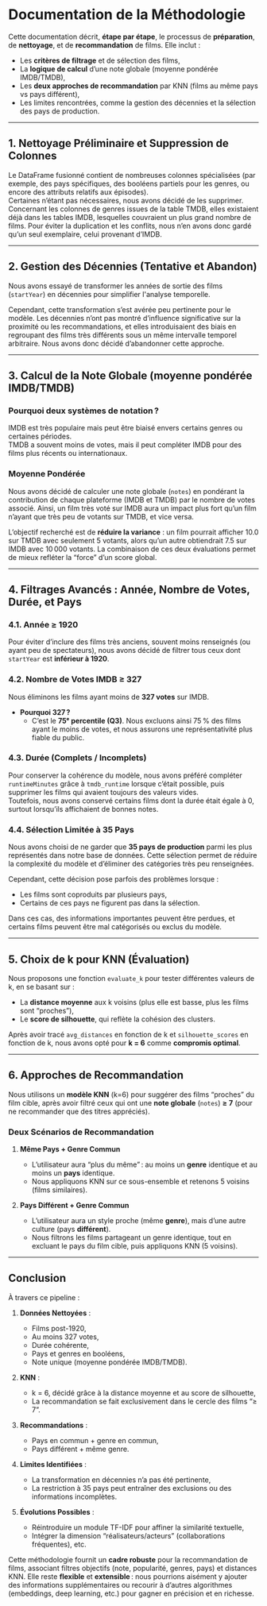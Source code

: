 # Documentation de la Méthodologie

Cette documentation décrit, **étape par étape**, le processus de **préparation**, de **nettoyage**, et de **recommandation** de films. Elle inclut :

- Les **critères de filtrage** et de sélection des films,
- La **logique de calcul** d’une note globale (moyenne pondérée IMDB/TMDB),
- Les **deux approches de recommandation** par KNN (films au même pays vs pays différent),
- Les limites rencontrées, comme la gestion des décennies et la sélection des pays de production.

---

## 1. Nettoyage Préliminaire et Suppression de Colonnes

Le DataFrame fusionné contient de nombreuses colonnes spécialisées (par exemple, des pays spécifiques, des booléens partiels pour les genres, ou encore des attributs relatifs aux épisodes).  
Certaines n’étant pas nécessaires, nous avons décidé de les supprimer. Concernant les colonnes de genres issues de la table TMDB, elles existaient déjà dans les tables IMDB, lesquelles couvraient un plus grand nombre de films. Pour éviter la duplication et les conflits, nous n’en avons donc gardé qu’un seul exemplaire, celui provenant d’IMDB.

---

## 2. Gestion des Décennies (Tentative et Abandon)

Nous avons essayé de transformer les années de sortie des films (`startYear`) en décennies pour simplifier l'analyse temporelle.

Cependant, cette transformation s’est avérée peu pertinente pour le modèle. Les décennies n’ont pas montré d’influence significative sur la proximité ou les recommandations, et elles introduisaient des biais en regroupant des films très différents sous un même intervalle temporel arbitraire. Nous avons donc décidé d’abandonner cette approche.

---

## 3. Calcul de la Note Globale (moyenne pondérée IMDB/TMDB)

### Pourquoi deux systèmes de notation ?  
IMDB est très populaire mais peut être biaisé envers certains genres ou certaines périodes.  
TMDB a souvent moins de votes, mais il peut compléter IMDB pour des films plus récents ou internationaux.

### Moyenne Pondérée  
Nous avons décidé de calculer une note globale (`notes`) en pondérant la contribution de chaque plateforme (IMDB et TMDB) par le nombre de votes associé. Ainsi, un film très voté sur IMDB aura un impact plus fort qu’un film n’ayant que très peu de votants sur TMDB, et vice versa.

L’objectif recherché est de **réduire la variance** : un film pourrait afficher 10.0 sur TMDB avec seulement 5 votants, alors qu’un autre obtiendrait 7.5 sur IMDB avec 10 000 votants. La combinaison de ces deux évaluations permet de mieux refléter la “force” d’un score global.

---

## 4. Filtrages Avancés : Année, Nombre de Votes, Durée, et Pays

### 4.1. Année ≥ 1920

Pour éviter d’inclure des films très anciens, souvent moins renseignés (ou ayant peu de spectateurs), nous avons décidé de filtrer tous ceux dont `startYear` est **inférieur à 1920**.

### 4.2. Nombre de Votes IMDB ≥ 327

Nous éliminons les films ayant moins de **327 votes** sur IMDB.  
- **Pourquoi 327 ?**  
  - C’est le **75ᵉ percentile (Q3)**. Nous excluons ainsi 75 % des films ayant le moins de votes, et nous assurons une représentativité plus fiable du public.

### 4.3. Durée (Complets / Incomplets)

Pour conserver la cohérence du modèle, nous avons préféré compléter `runtimeMinutes` grâce à `tmdb_runtime` lorsque c’était possible, puis supprimer les films qui avaient toujours des valeurs vides.  
Toutefois, nous avons conservé certains films dont la durée était égale à 0, surtout lorsqu’ils affichaient de bonnes notes.

### 4.4. Sélection Limitée à 35 Pays

Nous avons choisi de ne garder que **35 pays de production** parmi les plus représentés dans notre base de données. Cette sélection permet de réduire la complexité du modèle et d’éliminer des catégories très peu renseignées.

Cependant, cette décision pose parfois des problèmes lorsque :  
- Les films sont coproduits par plusieurs pays,  
- Certains de ces pays ne figurent pas dans la sélection.  

Dans ces cas, des informations importantes peuvent être perdues, et certains films peuvent être mal catégorisés ou exclus du modèle.

---

## 5. Choix de k pour KNN (Évaluation)

Nous proposons une fonction `evaluate_k` pour tester différentes valeurs de k, en se basant sur :  

- La **distance moyenne** aux k voisins (plus elle est basse, plus les films sont “proches”),  
- Le **score de silhouette**, qui reflète la cohésion des clusters.  

Après avoir tracé `avg_distances` en fonction de k et `silhouette_scores` en fonction de k, nous avons opté pour **k = 6** comme **compromis optimal**.

---

## 6. Approches de Recommandation

Nous utilisons un **modèle KNN** (k=6) pour suggérer des films “proches” du film cible, après avoir filtré ceux qui ont une **note globale** (`notes`) **≥ 7** (pour ne recommander que des titres appréciés).

### Deux Scénarios de Recommandation  

1. **Même Pays + Genre Commun**  
   - L’utilisateur aura “plus du même” : au moins un **genre** identique et au moins un **pays** identique.  
   - Nous appliquons KNN sur ce sous-ensemble et retenons 5 voisins (films similaires).  

2. **Pays Différent + Genre Commun**  
   - L’utilisateur aura un style proche (même **genre**), mais d’une autre culture (pays **différent**).  
   - Nous filtrons les films partageant un genre identique, tout en excluant le pays du film cible, puis appliquons KNN (5 voisins).

---

## Conclusion

À travers ce pipeline :

1. **Données Nettoyées** :  
   - Films post-1920,  
   - Au moins 327 votes,  
   - Durée cohérente,  
   - Pays et genres en booléens,  
   - Note unique (moyenne pondérée IMDB/TMDB).  

2. **KNN** :  
   - k = 6, décidé grâce à la distance moyenne et au score de silhouette,  
   - La recommandation se fait exclusivement dans le cercle des films “≥ 7”.  

3. **Recommandations** :  
   - Pays en commun + genre en commun,  
   - Pays différent + même genre.  

4. **Limites Identifiées** :  
   - La transformation en décennies n’a pas été pertinente,  
   - La restriction à 35 pays peut entraîner des exclusions ou des informations incomplètes.  

5. **Évolutions Possibles** :  
   - Réintroduire un module TF-IDF pour affiner la similarité textuelle,  
   - Intégrer la dimension “réalisateurs/acteurs” (collaborations fréquentes), etc.  

Cette méthodologie fournit un **cadre robuste** pour la recommandation de films, associant filtres objectifs (note, popularité, genres, pays) et distances KNN. Elle reste **flexible** et **extensible** : nous pourrions aisément y ajouter des informations supplémentaires ou recourir à d’autres algorithmes (embeddings, deep learning, etc.) pour gagner en précision et en richesse.
